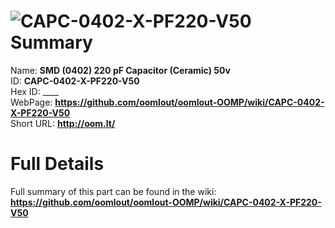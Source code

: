 
![CAPC-0402-X-PF220-V50](https://github.com/oomlout/oomlout-OOMP/blob/master/parts/CAPC-0402-X-PF220-V50/CAPC-0402-X-PF220-V50_420.jpg)   
Summary
=================
  
Name: __SMD (0402) 220 pF Capacitor (Ceramic) 50v__    
ID: __CAPC-0402-X-PF220-V50__   
Hex ID: ____   
WebPage: __https://github.com/oomlout/oomlout-OOMP/wiki/CAPC-0402-X-PF220-V50__   
Short URL: __http://oom.lt/__   

Full Details
==========================
Full summary of this part can be found in the wiki:   
__https://github.com/oomlout/oomlout-OOMP/wiki/CAPC-0402-X-PF220-V50__    

